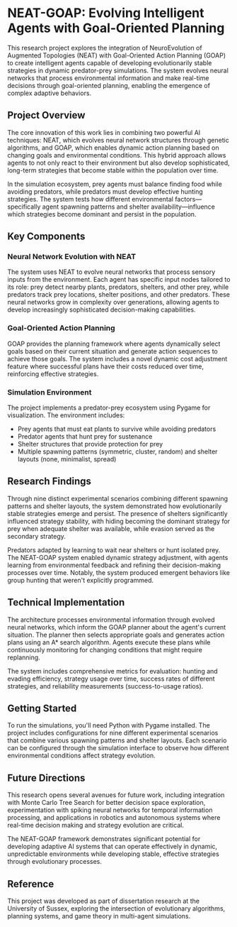 # NEAT-GOAP: Evolving Intelligent Agents with Goal-Oriented Planning

This research project explores the integration of NeuroEvolution of Augmented Topologies (NEAT) with Goal-Oriented Action Planning (GOAP) to create intelligent agents capable of developing evolutionarily stable strategies in dynamic predator-prey simulations. The system evolves neural networks that process environmental information and make real-time decisions through goal-oriented planning, enabling the emergence of complex adaptive behaviors.

## Project Overview

The core innovation of this work lies in combining two powerful AI techniques: NEAT, which evolves neural network structures through genetic algorithms, and GOAP, which enables dynamic action planning based on changing goals and environmental conditions. This hybrid approach allows agents to not only react to their environment but also develop sophisticated, long-term strategies that become stable within the population over time.

In the simulation ecosystem, prey agents must balance finding food while avoiding predators, while predators must develop effective hunting strategies. The system tests how different environmental factors—specifically agent spawning patterns and shelter availability—influence which strategies become dominant and persist in the population.

## Key Components

### Neural Network Evolution with NEAT
The system uses NEAT to evolve neural networks that process sensory inputs from the environment. Each agent has specific input nodes tailored to its role: prey detect nearby plants, predators, shelters, and other prey, while predators track prey locations, shelter positions, and other predators. These neural networks grow in complexity over generations, allowing agents to develop increasingly sophisticated decision-making capabilities.

### Goal-Oriented Action Planning
GOAP provides the planning framework where agents dynamically select goals based on their current situation and generate action sequences to achieve those goals. The system includes a novel dynamic cost adjustment feature where successful plans have their costs reduced over time, reinforcing effective strategies.

### Simulation Environment
The project implements a predator-prey ecosystem using Pygame for visualization. The environment includes:
- Prey agents that must eat plants to survive while avoiding predators
- Predator agents that hunt prey for sustenance  
- Shelter structures that provide protection for prey
- Multiple spawning patterns (symmetric, cluster, random) and shelter layouts (none, minimalist, spread)

## Research Findings

Through nine distinct experimental scenarios combining different spawning patterns and shelter layouts, the system demonstrated how evolutionarily stable strategies emerge and persist. The presence of shelters significantly influenced strategy stability, with hiding becoming the dominant strategy for prey when adequate shelter was available, while evasion served as the secondary strategy.

Predators adapted by learning to wait near shelters or hunt isolated prey. The NEAT-GOAP system enabled dynamic strategy adjustment, with agents learning from environmental feedback and refining their decision-making processes over time. Notably, the system produced emergent behaviors like group hunting that weren't explicitly programmed.

## Technical Implementation

The architecture processes environmental information through evolved neural networks, which inform the GOAP planner about the agent's current situation. The planner then selects appropriate goals and generates action plans using an A* search algorithm. Agents execute these plans while continuously monitoring for changing conditions that might require replanning.

The system includes comprehensive metrics for evaluation: hunting and evading efficiency, strategy usage over time, success rates of different strategies, and reliability measurements (success-to-usage ratios).

## Getting Started

To run the simulations, you'll need Python with Pygame installed. The project includes configurations for nine different experimental scenarios that combine various spawning patterns and shelter layouts. Each scenario can be configured through the simulation interface to observe how different environmental conditions affect strategy evolution.

## Future Directions

This research opens several avenues for future work, including integration with Monte Carlo Tree Search for better decision space exploration, experimentation with spiking neural networks for temporal information processing, and applications in robotics and autonomous systems where real-time decision making and strategy evolution are critical.

The NEAT-GOAP framework demonstrates significant potential for developing adaptive AI systems that can operate effectively in dynamic, unpredictable environments while developing stable, effective strategies through evolutionary processes.

## Reference

This project was developed as part of dissertation research at the University of Sussex, exploring the intersection of evolutionary algorithms, planning systems, and game theory in multi-agent simulations.
